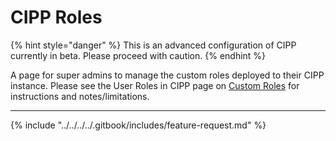# CIPP Roles

{% hint style="danger" %}
This is an advanced configuration of CIPP currently in beta. Please proceed with caution.
{% endhint %}

A page for super admins to manage the custom roles deployed to their CIPP instance. Please see the User Roles in CIPP page on [Custom Roles](../../../../setup/installation/roles.md#custom-roles) for instructions and notes/limitations.

***

{% include "../../../../.gitbook/includes/feature-request.md" %}

